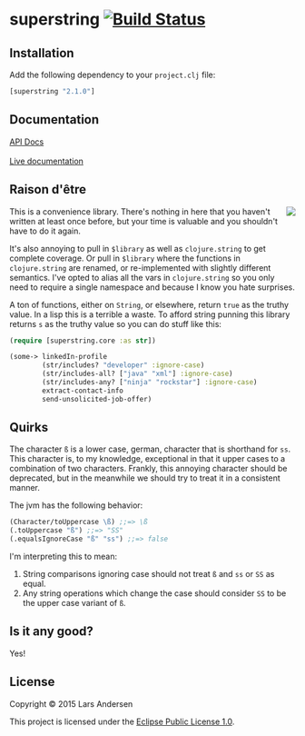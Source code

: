 # superstring [![Build Status](https://travis-ci.org/expez/superstring.svg?branch=master)](https://travis-ci.org/expez/superstring)

## Installation

Add the following dependency to your `project.clj` file:

```clj
[superstring "2.1.0"]
```

## Documentation

[API Docs](http://expez.github.io/superstring/doc/superstring.core.html)<br>
<br>
[Live documentation](https://cdn.rawgit.com/expez/superstring/master/live-documentation.html)

## Raison d'être
<img src="https://cloud.githubusercontent.com/assets/1006557/8227518/71776fb2-15a8-11e5-82b5-72e4a5fd4db0.jpg" align="right">
This is a convenience library.  There's nothing in here that you haven't written at least once before, but your time is valuable and you shouldn't have to do it again.

It's also annoying to pull in `$library` as well as `clojure.string`
to get complete coverage.  Or pull in `$library` where the functions in `clojure.string` are renamed, or re-implemented with slightly different semantics.  I've opted to alias all the vars in
`clojure.string` so you only need to require a single namespace and because I know you hate surprises.

A ton of functions, either on `String`, or elsewhere, return `true` as the truthy value.  In a lisp this is a terrible a waste.  To afford string punning this library returns `s` as the truthy value so you can do stuff like this:

```clj
(require [superstring.core :as str])

(some-> linkedIn-profile
        (str/includes? "developer" :ignore-case)
        (str/includes-all? ["java" "xml"] :ignore-case)
        (str/includes-any? ["ninja" "rockstar"] :ignore-case)
        extract-contact-info
        send-unsolicited-job-offer)
```

## Quirks

The character `ß` is a lower case, german, character that is shorthand
for `ss`.  This character is, to my knowledge, exceptional in that it
upper cases to a combination of two characters.  Frankly, this
annoying character should be deprecated, but in the meanwhile we
should try to treat it in a consistent manner.

The jvm has the following behavior:

```clj
(Character/toUppercase \ß) ;;=> \ß
(.toUppercase "ß") ;;=> "SS"
(.equalsIgnoreCase "ß" "ss") ;;=> false
```

I'm interpreting this to mean:

1. String comparisons ignoring case should not treat `ß` and `ss` or
`SS` as equal.
2. Any string operations which change the case should consider `SS` to be the upper case variant of `ß`.

## Is it any good?

Yes!

## License

Copyright &copy; 2015 Lars Andersen

This project is licensed under the [Eclipse Public License 1.0][license].

[license]: http://www.eclipse.org/legal/epl-v10.html
